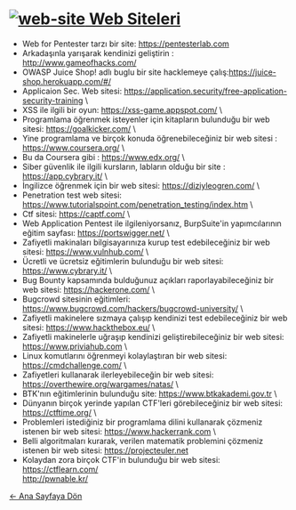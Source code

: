 # [<img src="https://i.ibb.co/WWgkFzn/web-site.png" alt="web-site" border="0" /> Web Siteleri](#)
 - Web for Pentester tarzı bir site: https://pentesterlab.com  
 - Arkadaşınla yarışarak kendinizi geliştirin : http://www.gameofhacks.com/  
 - OWASP Juice Shop! adlı buglu bir site hacklemeye çalış:https://juice-shop.herokuapp.com/#/  
 - Applicaion Sec. Web sitesi: https://application.security/free-application-security-training \
 - XSS ile ilgili bir oyun: https://xss-game.appspot.com/ \
 - Programlama öğrenmek isteyenler için kitapların bulunduğu bir web sitesi: https://goalkicker.com/ \
 - Yine programlama ve birçok konuda öğrenebileceğiniz bir web sitesi : https://www.coursera.org/ \
 - Bu da Coursera gibi : https://www.edx.org/ \
 - Siber güvenlik ile ilgili kursların, labların olduğu bir site : https://app.cybrary.it/ \
 - İngilizce öğrenmek için bir web sitesi: https://diziyleogren.com/ \
 - Penetration test web sitesi: https://www.tutorialspoint.com/penetration_testing/index.htm \
 - Ctf sitesi: https://captf.com/ \
 - Web Application Pentest ile ilgileniyorsanız, BurpSuite'in yapımcılarının eğitim sayfası: https://portswigger.net/ \
 - Zafiyetli makinaları bilgisayarınıza kurup test edebileceğiniz bir web sitesi: https://www.vulnhub.com/ \
 - Ücretli ve ücretsiz eğitimlerin bulunduğu bir web sitesi: https://www.cybrary.it/ \
 - Bug Bounty kapsamında bulduğunuz açıkları raporlayabileceğiniz bir web sitesi: https://hackerone.com/ \
 - Bugcrowd sitesinin eğitimleri: https://www.bugcrowd.com/hackers/bugcrowd-university/ \
 - Zafiyetli makinelere sızmaya çalışıp kendinizi test edebileceğiniz bir web sitesi: https://www.hackthebox.eu/ \
 - Zafiyetli makinelerle uğraşıp kendinizi geliştirebileceğiniz bir web sitesi: https://www.priviahub.com \
 - Linux komutlarını öğrenmeyi kolaylaştıran bir web sitesi: https://cmdchallenge.com/ \
 - Zafiyetleri kullanarak ilerleyebileceğin bir web sitesi: https://overthewire.org/wargames/natas/ \
 - BTK'nın eğitimlerinin bulunduğu site: https://www.btkakademi.gov.tr \
 - Dünyanın birçok yerinde yapılan CTF'leri görebileceğiniz bir web sitesi: https://ctftime.org/ \
 - Problemleri istediğiniz bir programlama dilini kullanarak çözmeniz istenen bir web sitesi: https://www.hackerrank.com \
 - Belli algoritmaları kurarak, verilen matematik problemini çözmeniz istenen bir web sitesi: https://projecteuler.net
 - Kolaydan zora birçok CTF'in bulunduğu bir web sitesi: https://ctflearn.com/ \
http://pwnable.kr/  

[← Ana Sayfaya Dön](https://github.com/LuNiZz/siber-guvenlik-sss)
